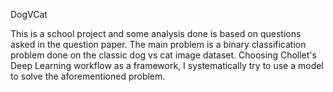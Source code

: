 DogVCat

This is a school project and some analysis done is based on questions asked in the question paper. 
The main problem is a binary classification problem done on the classic dog vs cat image dataset. Choosing Chollet's Deep Learning workflow as a framework, I systematically try to use a model to solve the aforementioned problem.
